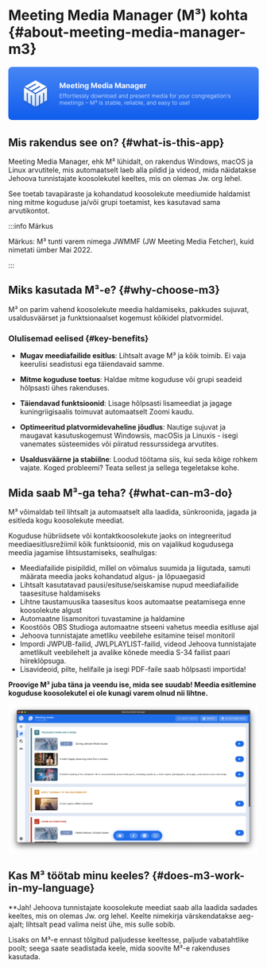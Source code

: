 # Meeting Media Manager (M³) kohta {#about-meeting-media-manager-m3}

![M³ banner](./../assets/m3-banner.png)

## Mis rakendus see on? {#what-is-this-app}

Meeting Media Manager, ehk M³ lühidalt, on rakendus Windows, macOS ja Linux arvutitele, mis automaatselt laeb alla pildid ja videod, mida näidatakse Jehoova tunnistajate koosolekutel keeltes, mis on olemas Jw. org lehel.

See toetab tavapäraste ja kohandatud koosolekute meediumide haldamist ning mitme koguduse ja/või grupi toetamist, kes kasutavad sama arvutikontot.

:::info Märkus

Märkus: M³ tunti varem nimega JWMMF (JW Meeting Media Fetcher), kuid nimetati ümber Mai 2022.

:::

## Miks kasutada M³-e? {#why-choose-m3}

M³ on parim vahend koosolekute meedia haldamiseks, pakkudes sujuvat, usaldusväärset ja funktsionaalset kogemust kõikidel platvormidel.

### Olulisemad eelised {#key-benefits}

- **Mugav meediafailide esitlus**: Lihtsalt avage M³ ja kõik toimib. Ei vaja keerulisi seadistusi ega täiendavaid samme.

- **Mitme koguduse toetus**: Haldae mitme koguduse või grupi seadeid hõlpsasti ühes rakenduses.

- **Täiendavad funktsioonid**: Lisage hõlpsasti lisameediat ja jagage kuningriigisaalis toimuvat automaatselt Zoomi kaudu.

- **Optimeeritud platvormidevaheline jõudlus**: Nautige sujuvat ja maugavat kasutuskogemust Windowsis, macOSis ja Linuxis - isegi vanemates süsteemides või piiratud ressurssidega arvutites.

- **Usaldusväärne ja stabiilne**: Loodud töötama siis, kui seda kõige rohkem vajate. Koged probleemi? Teata sellest ja sellega tegeletakse kohe.

## Mida saab M³-ga teha? {#what-can-m3-do}

M³ võimaldab teil lihtsalt ja automaatselt alla laadida, sünkroonida, jagada ja esitleda kogu koosolekute meediat.

Koguduse hübriidsete või kontaktkoosolekute jaoks on integreeritud meediaesitlusrežiimil kõik funktsioonid, mis on vajalikud kogudusega meedia jagamise lihtsustamiseks, sealhulgas:

- Meediafailide pisipildid, millel on võimalus suumida ja liigutada, samuti määrata meedia jaoks kohandatud algus- ja lõpuaegasid
- Lihtsalt kasutatavad pausi/esituse/seiskamise nupud meediafailide taasesituse haldamiseks
- Lihtne taustamuusika taasesitus koos automaatse peatamisega enne koosolekute algust
- Automaatne lisamonitori tuvastamine ja haldamine
- Koostöös OBS Studioga automaatne stseeni vahetus meedia esitluse ajal
- Jehoova tunnistajate ametliku veebilehe esitamine teisel monitoril
- Impordi JWPUB-failid, JWLPLAYLIST-failid, videod Jehoova tunnistajate ametlikult veebilehelt ja avalike kõnede meedia S-34 failist paari hiireklõpsuga.
- Lisavideoid, pilte, helifaile ja isegi PDF-faile saab hõlpsasti importida!

**Proovige M³ juba täna ja veendu ise, mida see suudab! Meedia esitlemine koguduse koosolekutel ei ole kunagi varem olnud nii lihtne.**

![M³ preview](./../assets/m3-preview.png)

## Kas M³ töötab minu keeles? {#does-m3-work-in-my-language}

\*\*Jah! Jehoova tunnistajate koosolekute meediat saab alla laadida sadades keeltes, mis on olemas Jw. org lehel. Keelte nimekirja värskendatakse aeg-ajalt; lihtsalt pead valima neist ühe, mis sulle sobib.

Lisaks on M³-e ennast tõlgitud paljudesse keeltesse, paljude vabatahtlike poolt; seega saate seadistada keele, mida soovite M³-e rakenduses kasutada.
